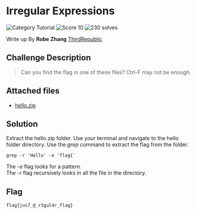 # Irregular Expressions
![Category Tutorial](https://img.shields.io/badge/category-tutorial-lightgrey.svg?longCache=true&style=popout)
![Score 10](https://img.shields.io/badge/score-10-brightgreen.svg?longCache=true&style=popout)
![230 solves](https://img.shields.io/badge/solves-230-%2317a2b8.svg?longCache=true&style=popout)

Write up By
**Robe Zhang** [ThirdRepublic](https://github.com/ThirdRepublic)

## Challenge Description
> Can you find the flag in one of these files? Ctrl-F may not be enough.

## Attached files
- [hello.zip](hello.zip)

## Solution
Extract the hello.zip folder. Use your terminal and navigate to the hello folder directory.
Use the *grep* command to extract the flag from the folder.
```
grep -r 'Hello' -e 'flag{'  
```
The *-e* flag looks for a pattern. <br />
The *-r* flag recursively looks in all the file in the directory.

## Flag
```
flag{jus7_@_r3gul4r_flag}
```
